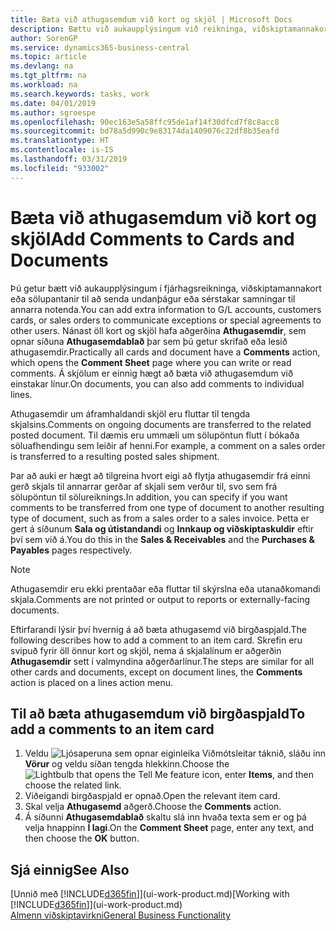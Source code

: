 ```yaml
---
title: Bæta við athugasemdum við kort og skjöl | Microsoft Docs
description: Bættu við aukaupplýsingum við reikninga, viðskiptamannakort eða söluskipanir til að miðla samningum, svo sem sérstöku verði eða afhendingu, til annarra notenda.
author: SorenGP
ms.service: dynamics365-business-central
ms.topic: article
ms.devlang: na
ms.tgt_pltfrm: na
ms.workload: na
ms.search.keywords: tasks, work
ms.date: 04/01/2019
ms.author: sgroespe
ms.openlocfilehash: 90ec163e5a58ffc95de1af14f30dfcd7f8c8acc8
ms.sourcegitcommit: bd78a5d990c9e83174da1409076c22df8b35eafd
ms.translationtype: HT
ms.contentlocale: is-IS
ms.lasthandoff: 03/31/2019
ms.locfileid: "933002"
---
```

# <a name="add-comments-to-cards-and-documents"></a><span data-ttu-id="81121-103">Bæta við athugasemdum við kort og skjöl</span><span class="sxs-lookup"><span data-stu-id="81121-103">Add Comments to Cards and Documents</span></span>
<span data-ttu-id="81121-104">Þú getur bætt við aukaupplýsingum í fjárhagsreikninga, viðskiptamannakort eða sölupantanir til að senda undanþágur eða sérstakar samningar til annarra notenda.</span><span class="sxs-lookup"><span data-stu-id="81121-104">You can add extra information to G/L accounts, customers cards, or sales orders to communicate exceptions or special agreements to other users.</span></span>
<span data-ttu-id="81121-105">Nánast öll kort og skjöl hafa aðgerðina **Athugasemdir**, sem opnar síðuna **Athugasemdablað** þar sem þú getur skrifað eða lesið athugasemdir.</span><span class="sxs-lookup"><span data-stu-id="81121-105">Practically all cards and document have a **Comments** action, which opens the **Comment Sheet** page where you can write or read comments.</span></span> <span data-ttu-id="81121-106">Á skjölum er einnig hægt að bæta við athugasemdum við einstakar línur.</span><span class="sxs-lookup"><span data-stu-id="81121-106">On documents, you can also add comments to individual lines.</span></span>

<span data-ttu-id="81121-107">Athugasemdir um áframhaldandi skjöl eru fluttar til tengda skjalsins.</span><span class="sxs-lookup"><span data-stu-id="81121-107">Comments on ongoing documents are transferred to the related posted document.</span></span> <span data-ttu-id="81121-108">Til dæmis eru ummæli um sölupöntun flutt í bókaða söluafhendingu sem leiðir af henni.</span><span class="sxs-lookup"><span data-stu-id="81121-108">For example, a comment on a sales order is transferred to a resulting posted sales shipment.</span></span>

<span data-ttu-id="81121-109">Þar að auki er hægt að tilgreina hvort eigi að flytja athugasemdir frá einni gerð skjals til annarrar gerðar af skjali sem verður til, svo sem frá sölupöntun til sölureiknings.</span><span class="sxs-lookup"><span data-stu-id="81121-109">In addition, you can specify if you want comments to be transferred from one type of document to another resulting type of document, such as from a sales order to a sales invoice.</span></span> <span data-ttu-id="81121-110">Þetta er gert á síðunum **Sala og útistandandi** og **Innkaup og viðskiptaskuldir** eftir því sem við á.</span><span class="sxs-lookup"><span data-stu-id="81121-110">You do this in the **Sales & Receivables** and the **Purchases & Payables** pages respectively.</span></span>

> [!NOTE]
> <span data-ttu-id="81121-111">Athugasemdir eru ekki prentaðar eða fluttar til skýrslna eða utanaðkomandi skjala.</span><span class="sxs-lookup"><span data-stu-id="81121-111">Comments are not printed or output to reports or externally-facing documents.</span></span>

<span data-ttu-id="81121-112">Eftirfarandi lýsir því hvernig á að bæta athugasemd við birgðaspjald.</span><span class="sxs-lookup"><span data-stu-id="81121-112">The following describes how to add a comment to an item card.</span></span> <span data-ttu-id="81121-113">Skrefin eru svipuð fyrir öll önnur kort og skjöl, nema á skjalalínum er aðgerðin **Athugasemdir** sett í valmyndina aðgerðarlínur.</span><span class="sxs-lookup"><span data-stu-id="81121-113">The steps are similar for all other cards and documents, except on document lines, the **Comments** action is placed on a lines action menu.</span></span>

## <a name="to-add-a-comments-to-an-item-card"></a><span data-ttu-id="81121-114">Til að bæta athugasemdum við birgðaspjald</span><span class="sxs-lookup"><span data-stu-id="81121-114">To add a comments to an item card</span></span>
1. <span data-ttu-id="81121-115">Veldu ![Ljósaperuna sem opnar eiginleika Viðmótsleitar](media/ui-search/search_small.png "Segðu mér hvað þú vilt gera") táknið, sláðu inn **Vörur** og veldu síðan tengda hlekkinn.</span><span class="sxs-lookup"><span data-stu-id="81121-115">Choose the ![Lightbulb that opens the Tell Me feature](media/ui-search/search_small.png "Tell me what you want to do") icon, enter **Items**, and then choose the related link.</span></span>
2. <span data-ttu-id="81121-116">Viðeigandi birgðaspjald er opnað.</span><span class="sxs-lookup"><span data-stu-id="81121-116">Open the relevant item card.</span></span>
3. <span data-ttu-id="81121-117">Skal velja **Athugasemd** aðgerð.</span><span class="sxs-lookup"><span data-stu-id="81121-117">Choose the **Comments** action.</span></span>
4. <span data-ttu-id="81121-118">Á síðunni **Athugasemdablað** skaltu slá inn hvaða texta sem er og þá velja hnappinn **Í lagi**.</span><span class="sxs-lookup"><span data-stu-id="81121-118">On the **Comment Sheet** page, enter any text, and then choose the **OK** button.</span></span>

## <a name="see-also"></a><span data-ttu-id="81121-119">Sjá einnig</span><span class="sxs-lookup"><span data-stu-id="81121-119">See Also</span></span>
<span data-ttu-id="81121-120">[Unnið með [!INCLUDE[d365fin](includes/d365fin_md.md)]](ui-work-product.md)</span><span class="sxs-lookup"><span data-stu-id="81121-120">[Working with [!INCLUDE[d365fin](includes/d365fin_md.md)]](ui-work-product.md)</span></span>  
[<span data-ttu-id="81121-121">Almenn viðskiptavirkni</span><span class="sxs-lookup"><span data-stu-id="81121-121">General Business Functionality</span></span>](ui-across-business-areas.md)
